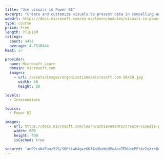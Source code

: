 ```yaml
---
title: "Use visuals in Power BI"
excerpt: "Create and customize visuals to present data in compelling and insightful ways."
webUrl: https://docs.microsoft.com/en-us/learn/modules/visuals-in-power-bi/
type: course
price: Free
length: PT1H16M
ratings:
  count: 4473
  average: 4.7518444
heat: 57

provider:
  name: Microsoft Learn
  domain: microsoft.com
  images:
    - url: /assets/images/organizations/microsoft.com-50x50.jpg
      width: 50
      height: 50

levels:
  - Intermediate

topics:
  - Power BI

images:
  - url: https://docs.microsoft.com/learn/achievements/create-visuals-power-bi-desktop-social.png
    width: 800
    height: 400
    isCached: true

secured: "au92caWaEaoz52G/SUPkiwHAgveKK1An3koWpOMwAcvTENUoePE+ke2yXr+QeUKjpj7zqoAWyJbh6vG+7YXupiJ+cYyP3Zysq7bTHMNM2PTzaPCLOIS09/5b6B9vdCvLLASHNBxMu+UZEcntyR5KOgnsnvPUcdeXCG0PhPTCGLPrzeZyMsmPfmEuBFowZt3KHyx9FZ/UAlGbNEXh1gNiT0ax+S219q+AXvXWBK8h4WnibNcKloQ3sUHvp5fotclMnflHzbNeFkGGNeJkCnksohD82TfZWNW7gRs+41VSCik2B0V5nj1RGXatl+adU4KAk/FCtm1X8f4MZwySNTUv8TLJ88smy/AMmbZD/R18DWnZZSt7e7Z3/s7Ui9ZYC/TNvGM1WwANtujlj9Bf8zRgIIqFaK1XeSsYNKMGdeeoVJA=;m9OztrXpYjV/U1OuTZ1A0w=="
---
```


